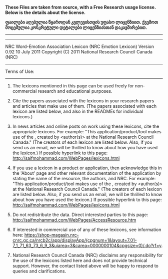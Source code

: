 **These Files are taken from source, with a Free Research usage license. Below is the details about the license.**


**ფაილები აღებულია წყაროდან კვლევისთვის უფასო ლიცენზიით. ქვემოთ მოცემულია კონკრეტული დეტალები ლიცენზიასთან დაკავშირებით.**

************************************************************
************************************************************
NRC Word-Emotion Association Lexicon (NRC Emotion Lexicon)
Version 0.92
10 July 2011
Copyright (C) 2011 National Research Council Canada (NRC)
 
 

************************************************************
Terms of Use: 
************************************************************

1. The lexicons mentioned in this page can be used freely for non-commercial research and educational purposes.

2. Cite the papers associated with the lexicons in your research papers and articles that make use of them. (The papers associated with each lexicon are listed below, and also in the READMEs for individual lexicons.) 

3. In news articles and online posts on work using these lexicons, cite the appropriate lexicons. For example:
"This application/product/tool makes use of the <resource name>, created by <author(s)> at the National Research Council Canada." (The creators of each lexicon are listed below. Also, if you send us an email, we will be thrilled to know about how you have used the lexicon.) If possible hyperlink to this page: http://saifmohammad.com/WebPages/lexicons.html

4. If you use a lexicon in a product or application, then acknowledge this in the 'About' page and other relevant documentation of the application by stating the name of the resource, the authors, and NRC. For example:
"This application/product/tool makes use of the <resource name>, created by <author(s)> at the National Research Council Canada." (The creators of each lexicon are listed below. Also, if you send us an email, we will be thrilled to know about how you have used the lexicon.) If possible hyperlink to this page: http://saifmohammad.com/WebPages/lexicons.html

5. Do not redistribute the data. Direct interested parties to this page: http://saifmohammad.com/WebPages/AccessResource.htm

6. If interested in commercial use of any of these lexicons, see information here: https://shop-magasin.nrc-cnrc.gc.ca/nrcb2c/app/displayApp/(cpgnum=1&layout=7.01-7_1_71_63_73_6_9_3&uiarea=3&carea=0000000104&cpgsize=0)/.do?rf=y.

7. National Research Council Canada (NRC) disclaims any responsibility for the use of the lexicons listed here and does not provide technical support. However, the contact listed above will be happy to respond to queries and clarifications.


 

